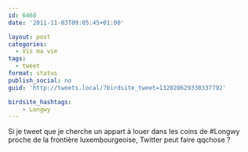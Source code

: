 ```yaml
---
id: 6468
date: '2011-11-03T09:05:45+01:00'

layout: post
categories:
  - Vis ma vie
tags:
  - tweet
format: status
publish_social: no
guid: 'http://tweets.local/?birdsite_tweet=132020629330337792'

birdsite_hashtags:
    - Longwy
---
```


Si je tweet que je cherche un appart à louer dans les coins de #Longwy proche de la frontière luxembourgeoise, Twitter peut faire qqchose ?
